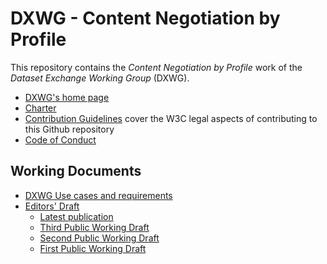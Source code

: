 # DXWG - Content Negotiation by Profile

This repository contains the *Content Negotiation by Profile* work of the *Dataset Exchange Working Group* (DXWG).

- [DXWG's home page](https://www.w3.org/2017/dxwg/)
- [Charter](https://www.w3.org/2017/dxwg/charter)
- [Contribution Guidelines](CONTRIBUTING.md) cover the W3C legal aspects of contributing to this Github repository 
- [Code of Conduct](CODE_OF_CONDUCT.md)

## Working Documents

- [DXWG Use cases and requirements](https://w3c.github.io/dxwg/ucr/)
- [Editors' Draft](https://w3c.github.io/dx-connegp/connegp/)
  - [Latest publication](https://www.w3.org/TR/dx-prof-conneg/)
  - [Third Public Working Draft](https://www.w3.org/TR/2019/WD-dx-prof-conneg-20191126/)
  - [Second Public Working Draft](https://www.w3.org/TR/2019/WD-dx-prof-conneg-20190430/)
  - [First Public Working Draft](https://www.w3.org/TR/2018/WD-dx-prof-conneg-20181218/)

